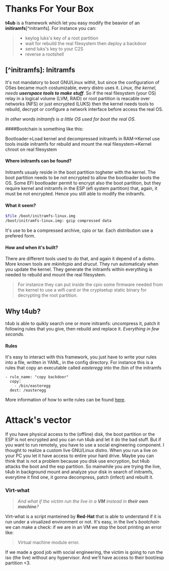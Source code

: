 # Thanks For Your Box

**t4ub** is a framework which let you easy modify the beavior of an **initiramfs**[^initramfs].
For instance you can:
> * keylog luks's key of a root partition
> * wait for rebuild the real filesystem then deploy a backdoor
>  * send luks's key to your C2S
>  * reverse a rootshell

## [^initramfs]: Initramfs
It's not mandatory to boot GNU/Linux withit, but since the configuration of OSes became much costumizable, every distro uses it.
*Linux, the kernel, needs **userspace tools to make stuff***. So if the real filesystem (your OS) relay in a logical volume (LVM, RAID) or root partition is reacable over networks (NFS) or just encrypted (LUKS) then the kernel needs tools to rebuild, decrypt or configure a network interface before access the real OS.

*In other words initramfs is a little OS used for boot the real OS.*

####Bootchain is something like this:

Bootloader->Load kernel and decompressed initramfs in RAM->Kernel use tools inside initramfs for rebuild and mount the real filesystem->Kernel chroot on real filesystem

#### Where initramfs can be found?
Initramfs usualy reside in the boot partition togheter with the kernel. The boot partition needs to be not encrypted to allow the bootloader boots the OS.
Some EFI bootloader permit to encrypt also the boot partition, but they require kernel and initramfs in the ESP (efi system partition) that, again, it must be not encrypted. Hence you still able to modify the initramfs.

#### What it seem?
```bash
$file /boot/initramfs-linux.img
/boot/initramfs-linux.img: gzip compressed data
```
It's use to be a compressed archive, cpio or tar.
Each distribution use a prefered form.

#### How and when it's built?
There are different tools used to do that, and again it depend of a distro.
More known tools are *mkinitcpio* and *drucut*.
They  run automaticaly when you update the kernel.
They generate the initramfs within everything is needed to rebuild and mount the real filesystem.

>For instance they can put inside the cpio some firmware needed from the kernel to use a wifi card or the cryptsetup static binary for decrypting the root partition.

## Why t4ub?
t4ub is able to quikly search one or more initramfs: uncompress it, patch it following rules that you give, then rebuild and replace it. *Everything in few seconds.*

#### Rules
It's easy to interact with this framework, you just have to write your rules into a file, written in YAML, in the config directory.
For instance this is a rules that copy an executable called *easteregg* into the /bin of the initramfs
```ymal
- rule_name: "copy backdoor"
  copy:
    - /bin/easteregg
  dest: /easteregg
```
More information of how to write rules can be found [here](config).

# Attack's vector
If you have physical access to the (offline) disk, the boot partition or the ESP is not encrypted and you can run t4ub and let it do the bad stuff.
But if you want to run remotely, you have to use a social engineering component.
I thought to realize a custom live GNU/Linux distro. When you run a live on your PC you let it have access to entire your hard drive. Maybe you can think that is not a problem because you disk use encryption, but t4ub attacks the boot and the esp partition. So mainwhile you are trying the live, t4ub in background mount and analyze your disk in search of initramfs, everytime it find one, it gonna decompress, patch (infect) and rebuilt it.

### Virt-what
> *And what if the victim run the live in a **VM** instead in **their own machine**?*

Virt-what is a script manteined by **Red-Hat** that is able to understand if it is run under a virualized environment or not.
It's easy, in the live's *bootchain* we can make a check: if we are in an VM we stop the boot printing an error like:
> Virtual machine module error.

If we made a good job with social engineering, the victim is going to run the iso (the live) without any hypervisor. And we'll have access to their boot/esp partition <3.
